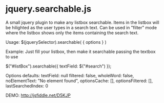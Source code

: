 jquery.searchable.js
====================

A small jquery plugin to make any listbox searchable. Items in the listbox will be hilighted as the user types in a search text. Can be used in "filter" mode where the listbox shows only the items containing the search text.

Usage:
 $(jquerySelector).searchable( { options } )

Example:
 Just fill your listbox, then make it searchable passing the textbox to use 

 $("#listBox").searchable({
  textField: $("#search")
 });

Options defaults:
 textField: null
 filtered: false,
 wholeWord: false,
 noElementText: "No element found",
 optionsCache: [],
 optionsFiltered: [],
 lastSearchedIndex: 0

DEMO: 
 http://jsfiddle.net/D5KJP